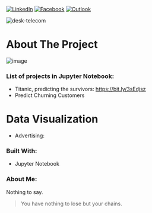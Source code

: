 <!--
-->



<!-- PROJECT SHIELDS -->
<!--
*** I'm using markdown "reference style" links for readability.
*** Reference links are enclosed in brackets [ ] instead of parentheses ( ).
*** See the bottom of this document for the declaration of the reference variables
*** for contributors-url, forks-url, etc. This is an optional, concise syntax you may use.
*** https://www.markdownguide.org/basic-syntax/#reference-style-links
-->

[![LinkedIn][linkedin-shield]][linkedin-url]
[![Facebook][facebook-shield]][facebook-url]
[![Outlook][outlook-shield]][outlook-url]

![desk-telecom](https://user-images.githubusercontent.com/28869251/104962354-030cf480-59b7-11eb-9ff6-8ede336198b2.jpg)


<!-- PROJECTS -->

# About The Project
![image](https://img.shields.io/badge/Python-3776AB?style=for-the-badge&logo=python&logoColor=white)

### List of projects in Jupyter Notebook:

- Titanic, predicting the survivors: https://bit.ly/3sEdjsz
- Predict Churning Customers

# Data Visualization
- Advertising: 

### Built With:

* Jupyter Notebook



<!-- MARKDOWN LINKS & IMAGES -->
<!-- https://www.markdownguide.org/basic-syntax/#reference-style-links -->
[linkedin-shield]: https://img.shields.io/badge/-LinkedIn-black.svg?style=for-the-badge&logo=linkedin&colorB=555
[linkedin-url]: https://www.linkedin.com/in/eduardodanjour/
[facebook-shield]:	https://img.shields.io/badge/Facebook-1877F2?style=for-the-badge&logo=facebook&logoColor=555
[facebook-url]: https://www.facebook.com/eduardo.danjour/
[outlook-shield]:https://img.shields.io/badge/Microsoft_Outlook-0078D4?style=for-the-badge&logo=microsoft-outlook&logoColor=555
[outlook-url]: https://www.facebook.com/eduardo.danjour/


### About Me:

Nothing to say.

>You have nothing to lose but your chains.
